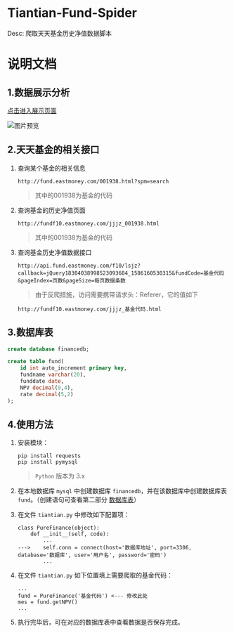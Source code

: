 # Tiantian-Fund-Spider
Desc: 爬取天天基金历史净值数据脚本

# 说明文档

## 1.数据展示分析

[点击进入展示页面](https://www.pythonnote.cn/Tiantian-Fund-Spider/)

![图片预览](https://gitee.com/Ethanyan/pic_data/raw/master/15862635917574.jpg)

## 2.天天基金的相关接口

1. 查询某个基金的相关信息

    ```url
    http://fund.eastmoney.com/001938.html?spm=search
    ```

    > 其中的001938为基金的代码
    >

2. 查询基金的历史净值页面

    ```url
    http://fundf10.eastmoney.com/jjjz_001938.html
    ```

    > 其中的001938为基金的代码

3. 查询基金历史净值数据接口

    ```url
    http://api.fund.eastmoney.com/f10/lsjz?callback=jQuery18304038998523093684_1586160530315&fundCode=基金代码&pageIndex=页数&pageSize=每页数据条数
    ```

    > 由于反爬措施，访问需要携带请求头：Referer，它的值如下
    
    ```url
    http://fundf10.eastmoney.com/jjjz_基金代码.html
    ```

## <a id="#数据库表">3.数据库表</a>

```sql
create database financedb;

create table fund(
    id int auto_increment primary key,
    fundname varchar(20),
    funddate date,
    NPV decimal(9,4),
    rate decimal(5,2)
);
```

## 4.使用方法

1. 安装模块：

    ```shell script
    pip install requests
    pip install pymysql
    ```
    
    > `Python` 版本为 3.x

2. 在本地数据库 `mysql` 中创建数据库 `financedb`，并在该数据库中创建数据库表 `fund`。（创建语句可查看第二部分 [数据库表](#数据库表)）

3. 在文件 `tiantian.py` 中修改如下配置项：
  
    ```shell script
    class PureFinance(object):
        def __init__(self, code):
            ...
    --->    self.conn = connect(host='数据库地址', port=3306, database='数据库', user='用户名', password='密码')
            ...
    ```

4. 在文件 `tiantian.py` 如下位置填上需要爬取的基金代码：

    ```shell script
    ...
    fund = PureFinance('基金代码') <--- 修改此处
    mes = fund.getNPV()
    ...
    ```
   
5. 执行完毕后，可在对应的数据库表中查看数据是否保存完成。 

